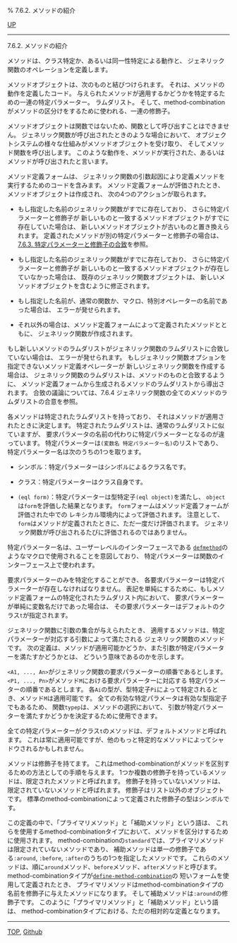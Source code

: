 % 7.6.2. メソッドの紹介

[UP](7.6.html)  

---

7.6.2. メソッドの紹介


メソッドは、クラス特定か、あるいは同一性特定による動作と、
ジェネリック関数のオペレーションを定義します。

メソッドオブジェクトは、次のものと結びつけられます。
それは、メソッドの動作を定義したコード。
与えられたメソッドが適用するかどうかを特定するための一連の特定パラメーター。
ラムダリスト。
そして、method-combinationがメソッドの区分けをするために使われる、一連の修飾子。

メソッドオブジェクトは関数ではないため、関数として呼び出すことはできません。
ジェネリック関数が呼び出されたときのような場合において、
オブジェクトシステムの様々な仕組みがメソッドオブジェクトを受け取り、
そしてメソッド関数を呼び出します。
このような動作を、メソッドが実行された、あるいはメソッドが呼び出されたと言います。

メソッド定義フォームは、
ジェネリック関数の引数起因により定義メソッドを実行するためのコードを含みます。
メソッド定義フォームが評価されたとき、メソッドオブジェクトは作成され、
次の4つのアクションが取られます。

- もし指定した名前のジェネリック関数がすでに存在しており、
さらに特定パラメーターと修飾子が
新しいものと一致するメソッドオブジェクトがすでに存在していた場合は、
新しいメソッドオブジェクトが古いものと置き換えられます。
定義されたメソッドが別の特定パラメーターと修飾子の場合は、
[7.6.3. 特定パラメーターと修飾子の合致](7.6.3.html)を参照。

- もし指定した名前のジェネリック関数がすでに存在しており、
さらに特定パラメーターと修飾子が
新しいものと一致するメソッドオブジェクトが存在していなかった場合は、
既存のジェネリック関数オブジェクトは、
新しいメソッドオブジェクトを含むように修正されます。

- もし指定した名前が、通常の関数か、マクロ、特別オペレーターの名前であった場合は、
エラーが発せられます。

- それ以外の場合は、メソッド定義フォームによって定義されたメソッドとともに、
ジェネリック関数が作成されます。

もし新しいメソッドのラムダリストがジェネリック関数のラムダリストに合致していない場合は、
エラーが発せられます。
もしジェネリック関数オプションを指定できないメソッド定義オペレーターが
新しいジェネリック関数を作成する場合は、
ジェネリック関数のラムダリストは、メソッドのものと合致するように、
メソッド定義フォームから生成されるメソッドのラムダリストから導出されます。
合致の議論については、7.6.4 ジェネリック関数の全てのメソッドのラムダリストの合意を参照。

各メソッドは特定されたラムダリストを持っており、
それはメソッドが適用されたときに決定します。
特定されたラムダリストは、通常のラムダリストに似ていますが、
要求パラメータの名前の代わりに特定パラメーターとなるのが違っています。
特定パラメーターは`(変数名 特定パラメーター名)`のリストであり、
特定パラメーター名は次のうちの1つを取ります。

- シンボル：特定パラメーターはシンボルによるクラス名です。

- クラス：特定パラメーターはクラス自身です。

- `(eql form)`：特定パラメーターは型特定子`(eql object)`を満たし、
`object`は`form`を評価した結果となります。
`form`フォームはメソッド定義フォームが評価された中での
レキシカル環境内によって評価されます。
注意として、`form`はメソッドが定義されたときに、ただ一度だけ評価されます。
ジェネリック関数が呼び出されるたびに評価されるのではありません。

特定パラメーター名は、ユーザーレベルのインターフェースである
[`defmethod`](7.7.defmethod.html)のようなマクロで使用されることを意図しており、
特定パラメーターは関数のインターフェース上で使われます。

要求パラメーターのみを特定化することができ、
各要求パラメーターは特定パラメーターが存在しなければなりません。
表記を単純にするために、もしメソッド定義フォームの特定化されたラムダリスト内において、
要求パラメーターが単純に変数名だけであった場合は、
その要求パラメーターはデフォルトのクラス`t`が指定されます。

ジェネリック関数に引数の集合が与えられたとき、
適用するメソッドは、特定パラメーターが対応する引数によって満たされる
ジェネリック関数のメソッドです。
次の定義は、メソッドが適用可能かどうか、また引数が特定パラメーターを満たすかどうかとは、
どういう意味であるのかを示します。

`<A1, ..., An>`がジェネリック関数の要求パラメーターの順番であるとします。
`<P1, ..., Pn>`がメソッド`M`における要求パラメーターに対応する
特定パラメーターの順番であるとします。
各`Ai`の型が、型特定子`Pi`によって特定されるとき、メソッド`M`は適用可能です。
全ての有効な特定パラメータは有効な型指定子でもあるため、
関数`typep`は、メソッドの選択において、
引数が特定パラメーターを満たすかどうかを決定するために使用できます。

全ての特定パラメーターがクラス`t`のメソッドは、デフォルトメソッドと呼ばれます。
これは常に適用可能ですが、他のもっと特定的なメソッドによってシャドウされるかもしれません。

メソッドは修飾子を持てます。
これはmethod-combinationがメソッドを区別するための方法としての手順を与えます。
1つか複数の修飾子を持っているメソッドは、限定されたメソッドと呼ばれます。
修飾子を持っていないメソッドは、限定されていないメソッドと呼ばれます。
修飾子はリスト以外のオブジェクトです。
標準のmethod-combinationによって定義された修飾子の型はシンボルです。

この定義の中で、「プライマリメソッド」と「補助メソッド」という語は、
これらを使用するmethod-combinationタイプにおいて、メソッドを区分けするために使用されます。
method-combinationの`standard`では、プライマリメソッドは限定されていないメソッドであり、
補助メソッドは単一の修飾子である`:around`, `:before`, `:after`のうちの1つを指定したメソッドです。
これらのメソッドは、順に`around`メソッド、`before`メソッド、`after`メソッドと呼びます。
method-combinationタイプが[`define-method-combination`](7.7.define-method-combination.html)の
短いフォームを使用して定義されたとき、
プライマリメソッドはmethod-combinationタイプの名前を修飾子に与えたメソッドになります。
そして補助メソッドは`:around`の修飾子です。
このように「プライマリメソッド」と「補助メソッド」という語は、
method-combinationタイプにおける、ただの相対的な定義となります。


---
[TOP](index.html),  [Github](https://github.com/nptcl/npt-japanese)

